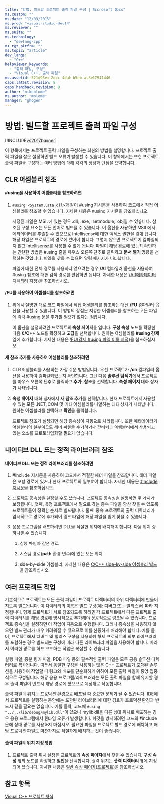 ```yaml
---
title: "방법: 빌드할 프로젝트 출력 파일 구성 | Microsoft Docs"
ms.custom: ""
ms.date: "12/03/2016"
ms.prod: "visual-studio-dev14"
ms.reviewer: ""
ms.suite: ""
ms.technology: 
  - "devlang-cpp"
ms.tgt_pltfrm: ""
ms.topic: "article"
dev_langs: 
  - "C++"
helpviewer_keywords: 
  - "출력 파일, 구성"
  - "Visual C++, 출력 파일"
ms.assetid: 521d95ea-2dcc-4da0-b5eb-ac3e57941446
caps.latest.revision: 8
caps.handback.revision: 8
author: "mikeblome"
ms.author: "mblome"
manager: "ghogen"
---
```

# 방법: 빌드할 프로젝트 출력 파일 구성
[!INCLUDE[vs2017banner](../assembler/inline/includes/vs2017banner.md)]

이 항목에서는 프로젝트 출력 파일을 구성하는 최선의 방법을 설명합니다.  프로젝트 출력 파일을 잘못 설정하면 빌드 오류가 발생할 수 있습니다.  이 항목에서는 또한 프로젝트 출력 파일을 구성하는 여러 방법에 대해 각각의 장점과 단점을 요약합니다.  
  
## CLR 어셈블리 참조  
  
#### \#using을 사용하여 어셈블리를 참조하려면  
  
1.  `#using <System.Data.dll>`과 같이 \#using 지시문을 사용하여 코드에서 직접 어셈블리를 참조할 수 있습니다.  자세한 내용은 [\#using 지시문](../preprocessor/hash-using-directive-cpp.md)을 참조하십시오.  
  
     지정된 파일은 MSIL에 있는 경우 .dll, .exe, .netmodule, .obj일 수 있습니다.  참조된 구성 요소는 모든 언어로 빌드될 수 있습니다.  이 옵션을 사용하면 MSIL에서 메타데이터를 추출할 수 있으므로 Intellisense에 대한 액세스 권한을 갖게 됩니다.  해당 파일은 프로젝트의 경로에 있어야 합니다. 그렇지 않으면 프로젝트가 컴파일되지 않고 Intellisense를 사용할 수 없게 됩니다.  파일이 해당 경로에 있는지 확인하는 간단한 방법은 \#using 줄을 마우스 오른쪽 단추로 클릭하고 **문서 열기** 명령을 선택하는 것입니다.  파일을 찾을 수 없으면 알림 메시지가 나타납니다.  
  
     파일에 대한 전체 경로를 사용하지 않으려는 경우 **\/AI** 컴파일러 옵션을 사용하여 \#using 참조에 대한 검색 경로를 편집하면 됩니다.  자세한 내용은 [\/AI\(메타데이터 디렉터리 지정\)](../build/reference/ai-specify-metadata-directories.md)을 참조하십시오.  
  
#### \/FU를 사용하여 어셈블리를 참조하려면  
  
1.  위에서 설명한 대로 코드 파일에서 직접 어셈블리를 참조하는 대신 **\/FU** 컴파일러 옵션을 사용할 수 있습니다.  이 방법의 장점은 지정한 어셈블리를 참조하는 모든 파일에 각각 \#using 문을 추가할 필요가 없다는 점입니다.  
  
     이 옵션을 설정하려면 프로젝트의 **속성 페이지**를 엽니다.  **구성 속성** 노드를 확장한 다음 **C\/C\+\+** 노드를 확장하고 **고급**을 선택합니다.  원하는 어셈블리를 **\#using 강제** 옆에 추가합니다.  자세한 내용은 [\/FU\(강제 \#using 파일 이름 지정\)](../build/reference/fu-name-forced-hash-using-file.md)을 참조하십시오.  
  
#### 새 참조 추가를 사용하여 어셈블리를 참조하려면  
  
1.  CLR 어셈블리를 사용하는 가장 쉬운 방법입니다.  우선 프로젝트가 **\/clr** 컴파일러 옵션을 사용하여 컴파일되었는지 확인합니다.  그런 다음 **솔루션 탐색기**에서 프로젝트를 마우스 오른쪽 단추로 클릭하고 **추가**, **참조**를 선택합니다.  **속성 페이지** 대화 상자가 나타납니다.  
  
2.  **속성 페이지** 대화 상자에서 **새 참조 추가**를 선택합니다.  현재 프로젝트에서 사용할 수 있는 모든 .NET, COM 및 기타 어셈블리를 나열하는 대화 상자가 나타납니다.  원하는 어셈블리를 선택하고 **확인**을 클릭합니다.  
  
     프로젝트 참조가 설정되면 해당 종속성이 자동으로 처리됩니다.  또한 메타데이터가 어셈블리의 일부이므로 헤더 파일을 추가하거나 관리되는 어셈블리에서 사용되고 있는 요소를 프로토타입화할 필요가 없습니다.  
  
## 네이티브 DLL 또는 정적 라이브러리 참조  
  
#### 네이티브 DLL 또는 정적 라이브러리를 참조하려면  
  
1.  \#include 지시문을 사용하여 코드에서 적절한 헤더 파일을 참조합니다.  헤더 파일은 포함 경로에 있거나 현재 프로젝트의 일부여야 합니다.  자세한 내용은 [\#include 지시문](../preprocessor/hash-include-directive-c-cpp.md)을 참조하십시오.  
  
2.  프로젝트 종속성을 설정할 수도 있습니다.  프로젝트 종속성을 설정하면 두 가지가 보장됩니다.  첫째, 특정 프로젝트에서 필요로 하는 종속 파일을 항상 찾을 수 있도록 프로젝트들이 정확한 순서로 빌드됩니다.  둘째, 종속 프로젝트의 출력 디렉터리가 암시적으로 경로에 추가되어 링크 타임에 해당 파일을 쉽게 찾을 수 있습니다.  
  
3.  응용 프로그램을 배포하려면 DLL을 적절한 위치에 배치해야 합니다.  다음 위치 중 하나일 수 있습니다.  
  
    1.  실행 파일과 같은 경로  
  
    2.  시스템 경로\(**path** 환경 변수\)에 있는 모든 위치  
  
    3.  side\-by\-side 어셈블리.  자세한 내용은 [C\/C\+\+ side\-by\-side 어셈블리 빌드](../build/building-c-cpp-side-by-side-assemblies.md)을 참조하십시오.  
  
## 여러 프로젝트 작업  
 기본적으로 프로젝트는 모든 출력 파일이 프로젝트 디렉터리의 하위 디렉터리에 만들어지도록 빌드됩니다.  이 디렉터리의 이름은 빌드 구성\(예:  디버그 또는 릴리스\)에 따라 지정됩니다.  형제 프로젝트가 서로 참조되도록 하려면 각 프로젝트에서 다른 프로젝트 출력 디렉터리를 해당 경로에 명시적으로 추가해야 성공적으로 링크될 수 있습니다.  프로젝트 종속성을 설정하면 이 작업이 자동으로 수행됩니다.  그러나 종속성을 사용하지 않으면 빌드 관리가 매우 어려워질 수 있으므로 이를 신중하게 처리해야 합니다.  예를 들어, 프로젝트에서 디버그 및 릴리스 구성을 사용하며 형제 프로젝트의 외부 라이브러리를 포함하는 경우 빌드되는 구성에 따라 다른 라이브러리 파일을 사용해야 합니다.  따라서 이러한 경로를 하드 코드하는 작업은 복잡할 수 있습니다.  
  
 실행 파일, 증분 링커 파일, PDB 파일 등의 필수적인 출력 파일은 모두 공용 솔루션 디렉터리로 복사됩니다.  따라서 동일한 구성을 사용하는 많은 C\+\+ 프로젝트가 포함된 솔루션을 사용하여 작업할 때 링크와 배포를 단순화하기 위하여 모든 출력 파일이 중앙 집중식으로 구성됩니다.  해당 응용 프로그램\/라이브러리는 모든 출력 파일을 함께 유지할 경우 출력 파일이 반드시 해당 경로에 있으므로 예상대로 작동합니다.  
  
 출력 파일의 위치는 프로덕션 환경으로 배포될 때 중요한 문제가 될 수 있습니다.  IDE에서 프로젝트를 실행하는 동안에는 포함된 라이브러리에 대한 경로가 프로덕션 환경과 반드시 같을 필요는 없습니다.  예를 들어, 코드에 `#using "../../lib/debug/mylib.dll"`이 있으나 mylib.dll을 다른 상대 위치로 배포하는 경우 응용 프로그램에서 런타임 오류가 발생합니다.  이것을 방지하려면 코드의 \#include 문에 상대 경로를 사용하지 마십시오.  필요한 파일을 프로젝트 빌드 경로에 배치하고 해당 프로덕션 파일도 마찬가지로 적절하게 배치하는 것이 좋습니다.  
  
#### 출력 파일의 위치 지정 방법  
  
1.  프로젝트 출력 위치 설정은 프로젝트의 **속성 페이지**에서 찾을 수 있습니다.  **구성 속성** 옆의 노드를 확장하고 **일반**을 선택합니다.  출력 위치는 **출력 디렉터리** 옆에 지정되어 있습니다.  자세한 내용은 [일반 속성 페이지\(프로젝트\)](../ide/general-property-page-project.md)을 참조하십시오.  
  
## 참고 항목  
 [Visual C\+\+ 프로젝트 형식](../ide/visual-cpp-project-types.md)